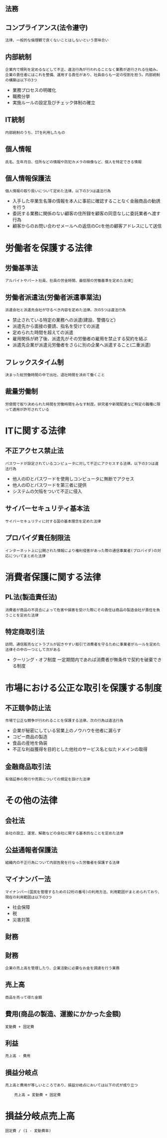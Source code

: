 法務
---

## コンプライアンス(法令遵守)
	法律、一般的な倫理観で良くないことはしないという意味合い
## 内部統制
	企業内で規則を定めるなどして不正、違法行為が行われることなく業務が遂行される仕組み。企業の責任者にはこれを整備、運用する責任があり、社員自らも一定の役割を担う。内部統制の構築は以下の3つ
- 業務プロセスの明確化
- 職務分挙
- 実施ルールの設定及びチェック体制の確立
## IT統制
	内部統制のうち、ITを利用したもの
## 個人情報
	氏名、生年月日、住所などの情報や防犯カメラの映像など、個人を特定できる情報　
## 個人情報保護法
	個人情報の取り扱いについて定めた法律。以下の3つは違法行為
- 入手した卒業生名簿の情報を本人に事前に確認することなく金融商品の勧誘を行う
- 委託する業務に関係のない顧客の住所録を顧客の同意なしに委託業者へ渡す行為
- 顧客からのお問い合わせメールへの返信のCcを他の顧客アドレスにして送信　
# 労働者を保護する法律
## 労働基準法
	アルバイトやパート社員、社員の労金時間、最低限の労働基準を定めた法律
## 労働者派遣法(労働者派遣事業法)
	派遣会社と派遣先会社が守るべき内容を定めた法律。次の5つは違法行為
- 禁止されている特定の業務への派遣(建設、警備など)
- 派遣先から面接の要請、指名を受けての派遣
- 定められた時間を超えての派遣
- 雇用関係が終了後、派遣先がその労働者の雇用を禁止する契約を結ぶ
- 派遣先企業が派遣元労働者をさらに別の企業へ派遣すること(二重派遣)
## フレックスタイム制
	決まった総労働時間の中で出社、退社時間を決めて働くこと
## 裁量労働制
	労使間で取り決められた時間を労働時間をみなす制度。研究者や新聞配達など特定の職種に限って適用が許可されている
# ITに関する法律
## 不正アクセス禁止法
	パスワードが設定されているコンピュータに対して不正にアクセスする法律。以下の3つは違法行為
- 他人のIDとパスワードを使用しコンピュータに無断でアクセス
- 他人のIDとパスワードを第三者に提供
- システムの欠陥をついて不正に侵入
## サイバーセキュリティ基本法
	サイバーセキュリティに対する国の基本理念を定めた法律
## プロバイダ責任制限法
	インターネット上に公開された情報により権利侵害があった際の通信事業者(プロバイダ)の対応についてまとめた法律
# 消費者保護に関する法律
## PL法(製造責任法)
	消費者が商品の不具合によって危害や損害を受けた際にその責任は商品の製造会社が責任を負うことを定めた法律
## 特定商取引法
	訪問、通信販売などトラブルが起きやすい取引で消費者を守るために事業者がルールを定めた法律その中の一つとして次がある
- クーリング・オフ制度
	一定期間内であれば消費者が無条件で契約を破棄できる制度
# 市場における公正な取引を保護する制度
## 不正競争防止法
	市場で公正な競争が行われることを保護する法律。次の行為は違法行為
- 企業が秘密にしている営業上のノウハウを他者に漏らす
- コピー商品の製造
- 食品の産地を偽装
- 不正な利益獲得を目的とした他社のサービス名と似たドメインの取得
## 金融商品取引法
	有価証券の発行や売買についての規定を設けた法律
# その他の法律
## 会社法
	会社の設立、運営、解散などの会社に関する基本的なことを定めた法律
## 公益通報者保護法　
	組織内の不正行為について内部告発を行なった労働者を保護する法律
## マイナンバー法
	マイナンバー(国民を管理するための12桁の番号)の利用方法、利用範囲がまとめられており、現在の利用範囲は以下の3つ
- 社会保障
- 税
- 災害対策

財務
---
## 財務
	企業の売上高を管理したり、企業活動に必要なお金を調達を行う業務
## 売上高
	商品を売って得た金額
## 費用(商品の製造、運搬にかかった金額)
	変動費 + 固定費
## 利益
	売上高 - 費用
## 損益分岐点
	売上高と費用が等しいところであり、損益分岐点においては以下の式が成り立つ
```
	売上高 = 変動費 + 固定費
```
# 損益分岐点売上高
	固定費 / (1 - 変動費率)


